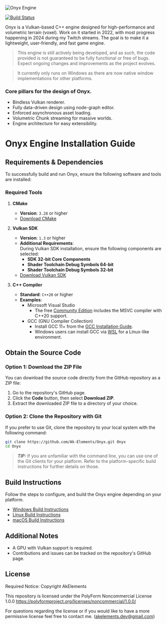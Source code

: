 ![Onyx Engine](https://github.com/user-attachments/assets/3580f4a8-11dc-4d0f-a9ea-1cfb58032908)

[![Build Status](https://github.com/Ak-Elements/onyx/workflows/build/badge.svg)](https://github.com/Ak-Elements/Onyx/actions)

Onyx is a Vulkan-based C++ engine designed for high-performance and volumetric terrain (voxel). Work on it started in 2022, with most progress happening in 2024 during my Twitch streams.
The goal is to make it a lightweight, user-friendly, and fast game engine.

> This engine is still actively being developed, and as such, the code provided is not guaranteed to be fully functional or free of bugs. Expect ongoing changes and improvements as the project evolves.

> It currently only runs on Windows as there are now native window implementations for other platforms.

### Core pillars for the design of Onyx.
- Bindless Vulkan renderer.
- Fully data-driven design using node-graph editor.
- Enforced asynchronous asset loading.
- Volumetric Chunk streaming for massive worlds.
- Engine architecture for easy extensibility.

# Onyx Engine Installation Guide

## Requirements & Dependencies
To successfully build and run Onyx, ensure the following software and tools are installed:

### Required Tools
1. **CMake**  
   - **Version**: `3.28` or higher  
   - [Download CMake](https://cmake.org/download/)

2. **Vulkan SDK**  
   - **Version**: `1.3` or higher  
   - **Additional Requirements**:  
     During Vulkan SDK installation, ensure the following components are selected:  
     - **SDK 32-bit Core Components**  
     - **Shader Toolchain Debug Symbols 64-bit**  
     - **Shader Toolchain Debug Symbols 32-bit**  
   - [Download Vulkan SDK](https://vulkan.lunarg.com/sdk/home)

3. **C++ Compiler**  
   - **Standard**: `C++20` or higher  
   - **Examples**:  
     - Microsoft Visual Studio
         - The free [Community Edition](https://visualstudio.microsoft.com/vs/community/) includes the MSVC compiler with C++20 support.
      - GCC (GNU Compiler Collection)
         - Install GCC 11+ from the [GCC Installation Guide](https://gcc.gnu.org/install/).
         - Windows users can install GCC via [WSL](https://code.visualstudio.com/docs/cpp/config-wsl) for a Linux-like environment.

## Obtain the Source Code

### Option 1: Download the ZIP File

You can download the source code directly from the GitHub repository as a ZIP file:

1. Go to the repository's GitHub page.
2. Click the **Code** button, then select **Download ZIP**.
3. Extract the downloaded ZIP file to a directory of your choice.

### Option 2: Clone the Repository with Git
If you prefer to use Git, clone the repository to your local system with the following command:

```bash
git clone https://github.com/Ak-Elements/Onyx.git Onyx
cd Onyx
```
> **_TIP:_** If you are unfamiliar with the command line, you can use one of the Git clients for your platform.
> Refer to the platform-specific build instructions for further details on those.

## Build Instructions
Follow the steps to configure, and build the Onyx engine depending on your platform.

- [Windows Build Instructions](docs/windows_build.md)
- [Linux Build Instructions](docs/linux_build.md)
- [macOS Build Instructions](docs/macos-build.md)

## Additional Notes

-   A GPU with Vulkan support is required.
-   Contributions and issues can be tracked on the repository's GitHub page.

## License

Required Notice: Copyright AkElements

This repository is licensed under the PolyForm Noncommercial License 1.0.0
https://polyformproject.org/licenses/noncommercial/1.0.0/

For questions regarding the license or if you would like to have a more permissive license feel free to contact me. (akelements.dev@gmail.com)
